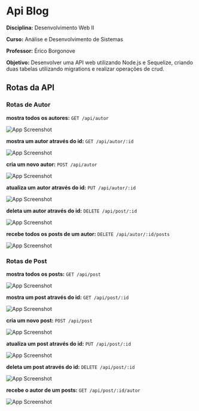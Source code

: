 
# Api Blog

**Disciplina:** Desenvolvimento Web II

**Curso:** Análise e Desenvolvimento de Sistemas

**Professor:** Érico Borgonove

**Objetivo:** Desenvolver uma API web utilizando Node.js e Sequelize, criando duas tabelas utilizando migrations e realizar operações de crud.


## Rotas da API

### Rotas de Autor
**mostra todos os autores:**
``GET /api/autor``

![App Screenshot](./public/images/showAllAutor.png)

**mostra um autor através do id:**
``GET /api/autor/:id``

![App Screenshot](./public/images/showAutor.png)

**cria um novo autor:**
``POST /api/autor``

![App Screenshot](./public/images/createAutor.png)

**atualiza um autor através do id:**
``PUT /api/autor/:id``

![App Screenshot](./public/images/updateAutor.png)

**deleta um autor através do id:**
``DELETE /api/post/:id``

![App Screenshot](./public/images/deleteAutor.png)

**recebe todos os posts de um autor:**
``DELETE /api/autor/:id/posts``

![App Screenshot](./public/images/postsAutor.png)

### Rotas de Post
**mostra todos os posts:**
``GET /api/post``

![App Screenshot](./public/images/postShowAll.png)

**mostra um post através do id:**
``GET /api/post/:id``

![App Screenshot](./public/images/postShow.png)

**cria um novo post:**
``POST /api/post``

![App Screenshot](./public/images/postCreate.png)

**atualiza um post através do id:**
``PUT /api/post/:id``

![App Screenshot](./public/images/postUpdate.png)

**deleta um post através do id:**
``DELETE /api/post/:id``

![App Screenshot](./public/images/postDelete.png)

**recebe o autor de um posts:**
``GET /api/post/:id/autor``

![App Screenshot](./public/images/autorPost.png)
